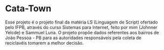 # Cata-Town
 Esse projeto é o projeto final da matéria LS (Linguagem de Script) ofertado pelo IFPB, através do curso Sistemas para Internet, feito por mim (Johnner Yelcde) e Sammuel Luna. O projeto propôe dados referentes aos bairros de João Pessoa - PB para as autoridades responsáveis pela coleta de reciclavéis tomarem a melhor decisão.
